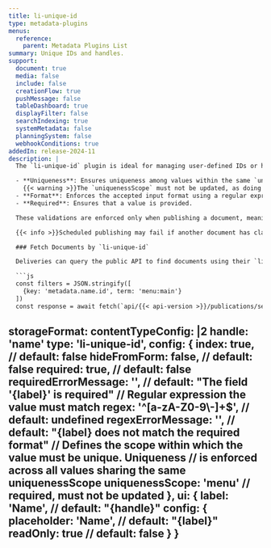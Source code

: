```yaml
---
title: li-unique-id
type: metadata-plugins
menus:
  reference:
    parent: Metadata Plugins List
summary: Unique IDs and handles.
support:
  document: true
  media: false
  include: false
  creationFlow: true
  pushMessage: false
  tableDashboard: true
  displayFilter: false
  searchIndexing: true
  systemMetadata: false
  planningSystem: false
  webhookConditions: true
addedIn: release-2024-11
description: |
  The `li-unique-id` plugin is ideal for managing user-defined IDs or handles where uniqueness among values is required. The user interface is similar to an [`li-text`]({{< ref "/reference/document/metadata/plugins/li-text" >}}) field, but it includes additional validation properties:

  - **Uniqueness**: Ensures uniqueness among values within the same `uniquenessScope` per project.
    {{< warning >}}The `uniquenessScope` must not be updated, as doing so would break the uniqueness validation for new values. Changing it requires a manual database migration.{{< /warning >}}
  - **Format**: Enforces the accepted input format using a regular expression.
  - **Required**: Ensures that a value is provided.

  These validations are enforced only when publishing a document, meaning that uniqueness is guaranteed only for published values.

  {{< info >}}Scheduled publishing may fail if another document has claimed the unique value in the meantime. Use scheduled publishing with `li-unique-id` properties carefully to avoid conflicts.{{< /info >}}

  ### Fetch Documents by `li-unique-id`

  Deliveries can query the public API to find documents using their `li-unique-id` metadata property. Unlike document IDs, this approach allows the same identifier to be used across different environments (e.g., staging, production). When querying with the key `metadata.<handle>.id` and the value `<uniquenessScope>.<uniqueId>`, the `li-unique-id` metadata plugin ensures a single matching result.

  ```js
  const filters = JSON.stringify([
    {key: 'metadata.name.id', term: 'menu:main'}
  ])
  const response = await fetch(`api/{{< api-version >}}/publications/search?filters=${filters}`)
  ```
storageFormat: <String>
contentTypeConfig: |2
        handle: 'name'
        type: 'li-unique-id',
        config: {
          index: true,                // default: false
          hideFromForm: false,        // default: false
          required: true,             // default: false
          requiredErrorMessage: '',   // default: "The field '{label}' is required"
          // Regular expression the value must match
          regex: '^[a-zA-Z0-9\\-]+$', // default: undefined
          regexErrorMessage: '',      // default: "{label} does not match the required format"
          // Defines the scope within which the value must be unique. Uniqueness
          // is enforced across all values sharing the same uniquenessScope
          uniquenessScope: 'menu'     // required, must not be updated
        },
        ui: {
          label: 'Name',              // default: "{handle}"
          config: {
            placeholder: 'Name',      // default: "{label}"
            readOnly: true            // default: false
          }
        }
---
```

